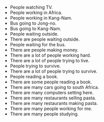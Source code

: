 - People watching TV.
- People working in Africa.
- People working in Kang-Nam.
- Bus going to Jong-no.
- Bus going to Kang-Nam.
- People waiting outside.
- There are people waiting outside.
- People waiting for the bus.
- There are people making money.
- There are a lot of people working hard.
- There are a lot of people trying to live.
- People trying to survive.
- There are a lot of people trying to survive.
- People reading a book.
- There are some people reading a book.
- There are many cars going to south Africa.
- There are many computers setting here.
- There are many restaurants selling pasta.
- There are many restaurants making pasta.
- There are many people working for me.
- There are many people studying.
